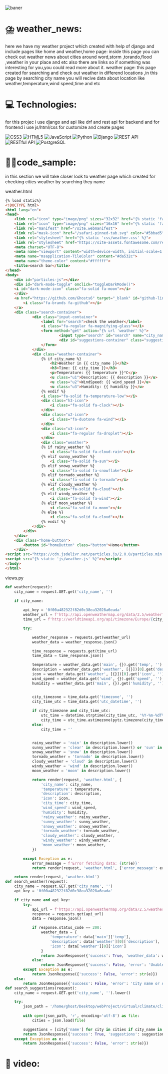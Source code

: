![baner](https://github.com/Ghosts6/Local-website/blob/main/img/Baner.png)

# ⛈️ weather_news:

here we have my weather project which created with help of django and include pages like home and weather,home page: inside this page you can check out weather news about
cities around word,storm ,torando,flood ,weather in your place and etc also there are links so if something was interesting for you,you  could read more  about it.
weather page: this page created for searching and check out weather in differend locations ,in this page by searching city name you will recive data about location like
weather,temperature,wind speed,time and etc

# 💻 Technologies:

for this projec i use django and api like drf and rest api for backend and for frontend i use js/html/css for customize and create pages

 ![CSS3](https://img.shields.io/badge/css3-%231572B6.svg?style=plastic&logo=css3&logoColor=white) ![HTML5](https://img.shields.io/badge/html5-%23E34F26.svg?style=plastic&logo=html5&logoColor=white) ![JavaScript](https://img.shields.io/badge/javascript-%23323330.svg?style=plastic&logo=javascript&logoColor=%23F7DF1E) ![Python](https://img.shields.io/badge/python-3670A0?style=plastic&logo=python&logoColor=ffdd54) ![Django](https://img.shields.io/badge/django-%23092E20.svg?style=plastic&logo=django&logoColor=white) ![REST API](https://img.shields.io/badge/REST%20API-%2320232a.svg?style=plastic&logo=api&logoColor=white) ![RESTful API](https://img.shields.io/badge/RESTful%20API-%2320232a.svg?style=plastic&logo=api&logoColor=white) ![PostgreSQL](https://img.shields.io/badge/PostgreSQL-%23336791.svg?style=plastic&logo=postgresql&logoColor=white)


# 🧑‍💻code_sample:

in this section we will take closer look to weather page which created for checking cities weather by searching they name

weather.html
```html
{% load static%}
<!DOCTYPE html>
<html lang="en">
<head>
    <link rel="icon" type="image/png" sizes="32x32" href="{% static 'fav/favicon-32x32.png'%}">
    <link rel="icon" type="image/png" sizes="16x16" href="{% static 'fav/favicon-16x16.png'%}">
    <link rel="manifest" href="/site.webmanifest">
    <link rel="mask-icon" href="/safari-pinned-tab.svg" color="#5bbad5">
    <link rel="stylesheet" href="{% static 'css/weather.css' %}">
    <link rel="stylesheet" href="https://site-assets.fontawesome.com/releases/v6.4.2/css/all.css">
    <meta charset="UTF-8">
    <meta name="viewport" content="width=device-width, initial-scale=1.0">
    <meta name="msapplication-TileColor" content="#da532c">
    <meta name="theme-color" content="#ffffff">
    <title>search bar</title>   
</head>
<body>
    <div id="particles-js"></div>
    <div id="dark-mode-toggle" onclick="toggleDarkMode()">
    <i id="dark-mode-icon" class="fa-solid fa-moon"></i>
    </div>
    <a href="https://github.com/Ghosts6" target="_blank" id="github-link">
        <i class="fa-brands fa-github"></i>
    </a>
    <div class="search-container">
            <div class="input-container">
                <label for="search">check the weather</label>
                <i class="fa-regular fa-magnifying-glass"></i>
                <form method="get" action="{% url 'weather' %}">
                        <input type="search" id="search" name="city_name" placeholder="search city by typing name">
                        <div id="suggestions-container" class="suggestions-container"></div>
                </form>
            </div>
            <div class="weather-container">
                {% if city_name %}
                    <h2>Weather in {{ city_name }}</h2>
                    <h3>Time: {{ city_time }}</h3>
                    <p>Temperature: {{ temperature }}°C</p>
                    <u class="u1">Description: {{ description }}</u>
                    <u class="u2">WindSpeed: {{ wind_speed }}</u>
                    <u class="u3">Humidity: {{ humidity }}</u>
                {% endif %}
                <i class="fa-solid fa-temperature-low"></i>
                <div class="h3-icon">
                    <i class="fa-solid fa-clock"></i>
                </div>
                <div class="u2-icon">
                    <i class="fa-duotone fa-wind"></i>
                </div>
                <div class="u3-icon">
                    <i class="fa-regular fa-droplet"></i>
                </div>
                <div class="weather">
                {% if rainy_weather %}
                    <i class="fa-solid fa-cloud-rain"></i>
                {% elif sunny_weather %}
                    <i class="fa-solid fa-sun"></i>
                {% elif snowy_weather %}
                    <i class="fa-solid fa-snowflake"></i>
                {% elif tornado_weather %}
                    <i class="fa-solid fa-tornado"></i>
                {% elif cloudy_weather %}
                    <i class="fa-solid fa-cloud"></i>
                {% elif windy_weather %}
                    <i class="fa-solid fa-wind"></i>
                {% elif moon_weather %}
                    <i class="fa-solid fa-moon"></i>
                {% else %}
                    <i class="fa-solid fa-cloud"></i>
                {% endif %}
            </div>
        </div>        
    </div>
    <div class="home-button">
        <button id="homeButton" class="button">Home</button>
    </div>
<script src="https://cdn.jsdelivr.net/particles.js/2.0.0/particles.min.js"></script> 
<script src="{% static 'js/weather.js' %}"></script>    
</body>
</html>
```
views.py
```python
def weather(request):
    city_name = request.GET.get('city_name', '')
    
    if city_name:

        api_key = '0f00a482322f82d0c38ea32028a6eada'
        weather_url = f'http://api.openweathermap.org/data/2.5/weather?q={city_name}&appid={api_key}'
        time_url = f'http://worldtimeapi.org/api/timezone/Europe/{city_name}.json'

        try:

            weather_response = requests.get(weather_url)
            weather_data = weather_response.json()

            time_response = requests.get(time_url)
            time_data = time_response.json()

            temperature = weather_data.get('main', {}).get('temp', '')
            description = weather_data.get('weather', [{}])[0].get('description', '')
            icon = weather_data.get('weather', [{}])[0].get('icon', '')
            wind_speed = weather_data.get('wind', {}).get('speed', '')
            humidity = weather_data.get('main', {}).get('humidity', '')


            city_timezone = time_data.get('timezone', '')
            city_time_utc = time_data.get('utc_datetime', '')
            
            if city_timezone and city_time_utc:
                utc_time = datetime.strptime(city_time_utc, '%Y-%m-%dT%H:%M:%S.%fZ')
                city_time = utc_time.astimezone(pytz.timezone(city_timezone)).strftime('%Y-%m-%d %H:%M:%S')
            else:
                city_time = ''


            rainy_weather = 'rain' in description.lower()
            sunny_weather = 'clear' in description.lower() or 'sun' in description.lower()
            snowy_weather = 'snow' in description.lower()
            tornado_weather = 'tornado' in description.lower()
            cloudy_weather = 'cloud' in description.lower()
            windy_weather = 'wind' in description.lower()
            moon_weather = 'moon' in description.lower()

            return render(request, 'weather.html', {
                'city_name': city_name,
                'temperature': temperature,
                'description': description,
                'icon': icon,
                'city_time': city_time,
                'wind_speed': wind_speed,
                'humidity': humidity,
                'rainy_weather': rainy_weather,
                'sunny_weather': sunny_weather,
                'snowy_weather': snowy_weather,
                'tornado_weather': tornado_weather,
                'cloudy_weather': cloudy_weather,
                'windy_weather': windy_weather,
                'moon_weather': moon_weather,
            })

        except Exception as e:
            error_message = f'Error fetching data: {str(e)}'
            return render(request, 'weather.html', {'error_message': error_message})

    return render(request, 'weather.html')
def search_weather(request):
    city_name = request.GET.get('city_name', '')
    api_key = '0f00a482322f82d0c38ea32028a6eada'

    if city_name and api_key:
        try:
            api_url = f'https://api.openweathermap.org/data/2.5/weather?q={city_name}&appid={api_key}'
            response = requests.get(api_url)
            data = response.json()

            if response.status_code == 200:
                weather_data = {
                    'temperature': data['main']['temp'],
                    'description': data['weather'][0]['description'],
                    'icon': data['weather'][0]['icon']
                }
                return JsonResponse({'success': True, 'weather_data': weather_data})
            else:
                return JsonResponse({'success': False, 'error': 'Unable to fetch weather data'})
        except Exception as e:
            return JsonResponse({'success': False, 'error': str(e)})
    else:
        return JsonResponse({'success': False, 'error': 'City name or API key is missing'})
def search_suggestions(request):
    city_name = request.GET.get('city_name', '').lower()

    try:
        json_path = '/home/ghost/Desktop/webProject/virtual/climate/climate/fixture/city.list.json'
        
        with open(json_path, 'r', encoding='utf-8') as file:
            cities = json.load(file)

        suggestions = [city['name'] for city in cities if city_name in city['name'].lower()]
        return JsonResponse({'success': True, 'suggestions': suggestions})
    except Exception as e:
        return JsonResponse({'success': False, 'error': str(e)})
```

# 🎥 video:
